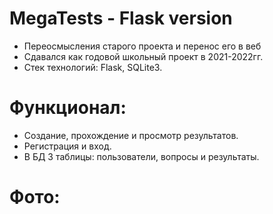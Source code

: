 # MegaTests - Flask version
* Переосмысления старого проекта и перенос его в веб
* Сдавался как годовой школьный проект в 2021-2022гг.
* Стек технологий: Flask, SQLite3.

# Функционал:
* Создание, прохождение и просмотр результатов.
* Регистрация и вход.
* В БД 3 таблицы: пользователи, вопросы и результаты.

# Фото:
